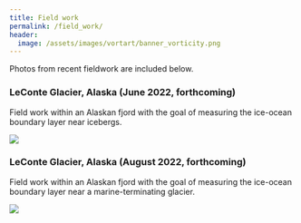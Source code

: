 ```yaml
---
title: Field work
permalink: /field_work/
header:
  image: /assets/images/vortart/banner_vorticity.png
---
```



Photos from recent fieldwork are included below.

### LeConte Glacier, Alaska (June 2022, forthcoming)

Field work within an Alaskan fjord with the goal of measuring the ice-ocean boundary layer near icebergs.

![](/assets/images/Leconte1.jpg)


### LeConte Glacier, Alaska (August 2022, forthcoming)

Field work within an Alaskan fjord with the goal of measuring the ice-ocean boundary layer near a marine-terminating glacier.

![](/assets/images/Leconte2.jpg)



  
